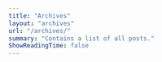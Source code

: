 ```yaml
---
title: "Archives"
layout: "archives"
url: "/archives/"
summary: "Contains a list of all posts."
ShowReadingTime: false
---
```

